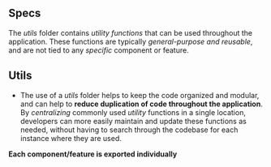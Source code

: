 ## Specs

The _utils_ folder contains _utility functions_ that can be used throughout the application. These functions are typically _general-purpose and reusable_, and are not tied to any _specific_ component or feature.

## Utils

- The use of a _utils_ folder helps to keep the code organized and modular, and can help to **reduce duplication of code throughout the application**. By _centralizing_ commonly used _utility_ functions in a single location, developers can more easily maintain and update these functions as needed, without having to search through the codebase for each instance where they are used.

**Each component/feature is exported individually**





